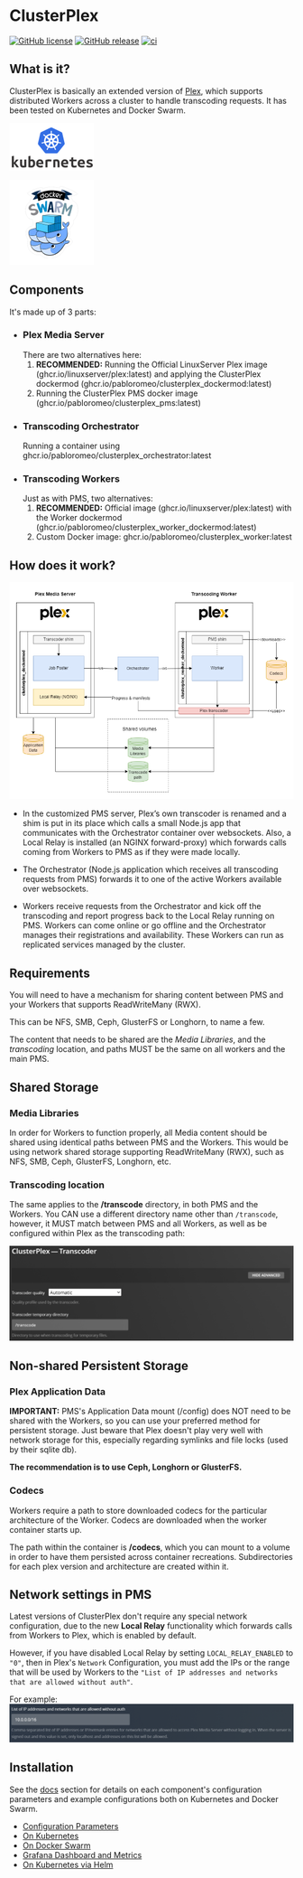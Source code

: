 # ClusterPlex
[![GitHub license](https://img.shields.io/github/license/pabloromeo/clusterplex.svg)](https://github.com/pabloromeo/clusterplex/blob/master/LICENSE)
[![GitHub release](https://img.shields.io/github/release/pabloromeo/clusterplex.svg)](https://GitHub.com/pabloromeo/clusterplex/releases/)
[![ci](https://github.com/pabloromeo/clusterplex/actions/workflows/main.yml/badge.svg)](https://github.com/pabloromeo/clusterplex/actions)

## What is it?

ClusterPlex is basically an extended version of [Plex](https://plex.tv), which supports distributed Workers across a cluster to handle transcoding requests.
It has been tested on Kubernetes and Docker Swarm.

![Kubernetes](docs/images/kubernetes-logo-small.png)

![Docker Swarm](docs/images/docker-swarm-logo-small.png)


## Components

It's made up of 3 parts:

* ### Plex Media Server
  There are two alternatives here:
  1. **RECOMMENDED:** Running the Official LinuxServer Plex image (ghcr.io/linuxserver/plex:latest) and applying the ClusterPlex dockermod (ghcr.io/pabloromeo/clusterplex_dockermod:latest)
  2. Running the ClusterPlex PMS docker image (ghcr.io/pabloromeo/clusterplex_pms:latest)
* ### Transcoding Orchestrator
  Running a container using ghcr.io/pabloromeo/clusterplex_orchestrator:latest
* ### Transcoding Workers
  Just as with PMS, two alternatives:
  1. **RECOMMENDED:** Official image (ghcr.io/linuxserver/plex:latest) with the Worker dockermod (ghcr.io/pabloromeo/clusterplex_worker_dockermod:latest)
  2. Custom Docker image: ghcr.io/pabloromeo/clusterplex_worker:latest

## How does it work?

![Overview](docs/images/overview.png)

* In the customized PMS server, Plex’s own transcoder is renamed and a shim is put in its place which calls a small Node.js app that communicates with the Orchestrator container over websockets.
Also, a Local Relay is installed (an NGINX forward-proxy) which forwards calls coming from Workers to PMS as if they were made locally.

* The Orchestrator (Node.js application which receives all transcoding requests from PMS) forwards it to one of the active Workers available over websockets.

* Workers receive requests from the Orchestrator and kick off the transcoding and report progress back to the Local Relay running on PMS. Workers can come online or go offline and the Orchestrator manages their registrations and availability. These Workers can run as replicated services managed by the cluster.

## Requirements

You will need to have a mechanism for sharing content between PMS and your Workers that supports ReadWriteMany (RWX).

This can be NFS, SMB, Ceph, GlusterFS or Longhorn, to name a few.

The content that needs to be shared are the *Media Libraries*, and the *transcoding* location, and paths MUST be the same on all workers and the main PMS.

## Shared Storage

### Media Libraries

In order for Workers to function properly, all Media content should be shared using identical paths between PMS and the Workers.
This would be using network shared storage supporting ReadWriteMany (RWX), such as NFS, SMB, Ceph, GlusterFS, Longhorn, etc.

### Transcoding location

The same applies to the **/transcode** directory, in both PMS and the Workers. You CAN use a different directory name other than `/transcode`, however, it MUST match between PMS and all Workers, as well as be configured within Plex as the transcoding path:

![transcode-path](docs/images/transcode-path.png)

## Non-shared Persistent Storage

### Plex Application Data
**IMPORTANT:** PMS's Application Data mount (/config) does NOT need to be shared with the Workers, so you can use your preferred method for persistent storage. Just beware that Plex doesn't play very well with network storage for this, especially regarding symlinks and file locks (used by their sqlite db).

**The recommendation is to use Ceph, Longhorn or GlusterFS.**


### Codecs

Workers require a path to store downloaded codecs for the particular architecture of the Worker.
Codecs are downloaded when the worker container starts up.

The path within the container is **/codecs**, which you can mount to a volume in order to have them persisted across container recreations. Subdirectories for each plex version and architecture are created within it.

## Network settings in PMS ##
Latest versions of ClusterPlex don't require any special network configuration, due to the new **Local Relay** functionality which forwards calls from Workers to Plex, which is enabled by default.

However, if you have disabled Local Relay by setting `LOCAL_RELAY_ENABLED` to `"0"`, then in Plex's `Network` Configuration, you must add the IPs or the range that will be used by Workers to the `"List of IP addresses and networks that are allowed without auth"`.

For example:
![network-ips](docs/images/network-ips.png)

## Installation

See the [docs](docs/) section for details on each component's configuration parameters and example configurations both on Kubernetes and Docker Swarm.

* [Configuration Parameters](docs/)
* [On Kubernetes](docs/kubernetes/)
* [On Docker Swarm](docs/docker-swarm/)
* [Grafana Dashboard and Metrics](docs/grafana-dashboard/)
* [On Kubernetes via Helm](https://pabloromeo.github.io/clusterplex)

